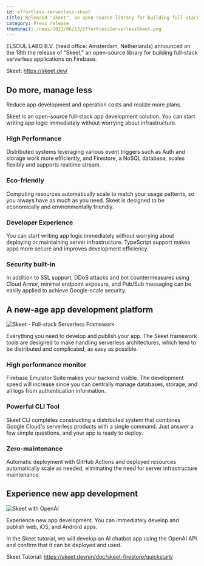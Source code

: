 ```yaml
---
id: effortless-serverless-skeet
title: Released "Skeet", an open-source library for building full-stack serverless apps on Firebase
category: Press release
thumbnail: /news/2023/06/13/EffortlessServerlessSkeet.png
---
```


ELSOUL LABO B.V. (head office: Amsterdam, Netherlands) announced on the 13th the release of "Skeet," an open-source library for building full-stack serverless applications on Firebase.

Skeet: https://skeet.dev/

## Do more, manage less

Reduce app development and operation costs and realize more plans.

Skeet is an open-source full-stack app development solution.
You can start writing app logic immediately without worrying about infrastructure.

### High Performance

Distributed systems leveraging various event triggers such as Auth and storage work more efficiently, and Firestore, a NoSQL database, scales flexibly and supports realtime stream.

### Eco-friendly

Computing resources automatically scale to match your usage patterns, so you always have as much as you need. Skeet is designed to be economically and environmentally friendly.

### Developer Experience

You can start writing app logic immediately without worrying about deploying or maintaining server infrastructure. TypeScript support makes apps more secure and improves development efficiency.

### Security built-in

In addition to SSL support, DDoS attacks and bot countermeasures using Cloud Armor, minimal endpoint exposure, and Pub/Sub messaging can be easily applied to achieve Google-scale security.

## A new-age app development platform

![Skeet - Full-stack Serverless Framework](https://storage.googleapis.com/skeet-assets/animation/skeet-cli-create-latest.gif)

Everything you need to develop and publish your app. The Skeet framework tools are designed to make handling serverless architectures, which tend to be distributed and complicated, as easy as possible.

### High performance monitor

Firebase Emulator Suite makes your backend visible. The development speed will increase since you can centrally manage databases, storage, and all logs from authentication information.

### Powerful CLI Tool

Skeet CLI completes constructing a distributed system that combines Google Cloud's serverless products with a single command. Just answer a few simple questions, and your app is ready to deploy.

### Zero-maintenance

Automatic deployment with GitHub Actions and deployed resources automatically scale as needed, eliminating the need for server infrastructure maintenance.

## Experience new app development

![Skeet with OpenAI](https://storage.googleapis.com/skeet-assets/animation/skeet-chat-latest.gif)

Experience new app development.
You can immediately develop and publish web, iOS, and Android apps.

In the Skeet tutorial, we will develop an AI chatbot app using the OpenAI API and confirm that it can be deployed and used.

Skeet Tutorial: https://skeet.dev/en/doc/skeet-firestore/quickstart/
